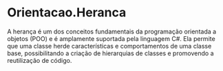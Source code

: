# Orientacao.Heranca

A herança é um dos conceitos fundamentais da programação orientada a objetos (POO) e é amplamente suportada pela linguagem C#. Ela permite que uma classe herde características e comportamentos de uma classe base, possibilitando a criação de hierarquias de classes e promovendo a reutilização de código.
